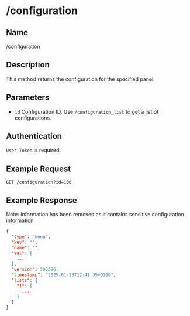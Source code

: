 # /configuration

## Name
/configuration

## Description
This method returns the configuration for the specified panel.

## Parameters
- `id` Configuration ID. Use `/configuration_list` to get a list of configurations.

## Authentication
`User-Token` is required.

## Example Request
`GET /configuration?id=100`

## Example Response
Note: Information has been removed as it contains sensitive configuration information

```json
{
  "type": "menu",
  "key": "",
  "name": "",
  "val": [
    ...
  ],
  "version": 503296,
  "timestamp": "2025-01-23T17:41:35+0200",
  "lists": {
    "1": [
      ...
    ]
  }
}
```
